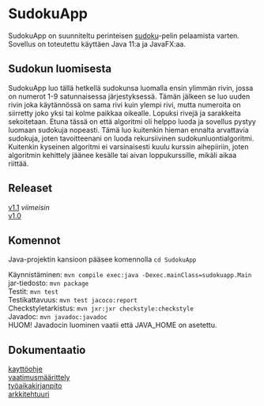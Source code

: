 # SudokuApp

SudokuApp on suunniteltu perinteisen [sudoku](https://en.wikipedia.org/wiki/Sudoku)-pelin pelaamista varten. Sovellus on toteutettu käyttäen Java 11:a ja JavaFX:aa.
## Sudokun luomisesta

SudokuApp luo tällä hetkellä sudokunsa luomalla ensin ylimmän rivin, jossa on numerot 1-9 satunnaisessa järjestyksessä. Tämän jälkeen se luo uuden rivin joka käytännössä on sama rivi kuin ylempi rivi, mutta numeroita on siirretty joko yksi tai kolme paikkaa oikealle. Lopuksi rivejä ja sarakkeita sekoitetaan. Etuna tässä on että algoritmi oli helppo luoda ja sovellus pystyy luomaan sudokuja nopeasti. Tämä luo kuitenkin hieman ennalta arvattavia sudokuja, joten tavoitteenani on luoda rekursiivinen sudokunluontialgoritmi. Kuitenkin kyseinen algoritmi ei varsinaisesti kuulu kurssin aihepiiriin, joten algoritmin kehittely jäänee kesälle tai aivan loppukurssille, mikäli aikaa riittää.

## Releaset

[v1.1](https://github.com/osekeranen/ot-harjoitustyo/releases/tag/v1.1) *viimeisin*  
[v1.0](https://github.com/osekeranen/ot-harjoitustyo/releases/tag/v1.0)  

## Komennot

Java-projektin kansioon pääsee komennolla `cd SudokuApp`

Käynnistäminen: `mvn compile exec:java -Dexec.mainClass=sudokuapp.Main`  
jar-tiedosto: `mvn package`  
Testit: `mvn test`  
Testikattavuus: `mvn test jacoco:report`  
Checkstyletarkistus: `mvn jxr:jxr checkstyle:checkstyle`  
Javadoc: `mvn javadoc:javadoc`  
HUOM! Javadocin luominen vaatii että JAVA_HOME on asetettu.  

## Dokumentaatio

[kayttöohje](https://github.com/osekeranen/ot-harjoitustyo/blob/master/dokumentointi/manual.md)  
[vaatimusmäärittely](https://github.com/osekeranen/ot-harjoitustyo/blob/master/dokumentointi/vaatimusmaarittely.md)  
[työaikakirjanpito](https://github.com/osekeranen/ot-harjoitustyo/blob/master/dokumentointi/tyoaikakirjanpito.md)  
[arkkitehtuuri](https://github.com/osekeranen/ot-harjoitustyo/blob/master/dokumentointi/arkkitehtuuri.md)
